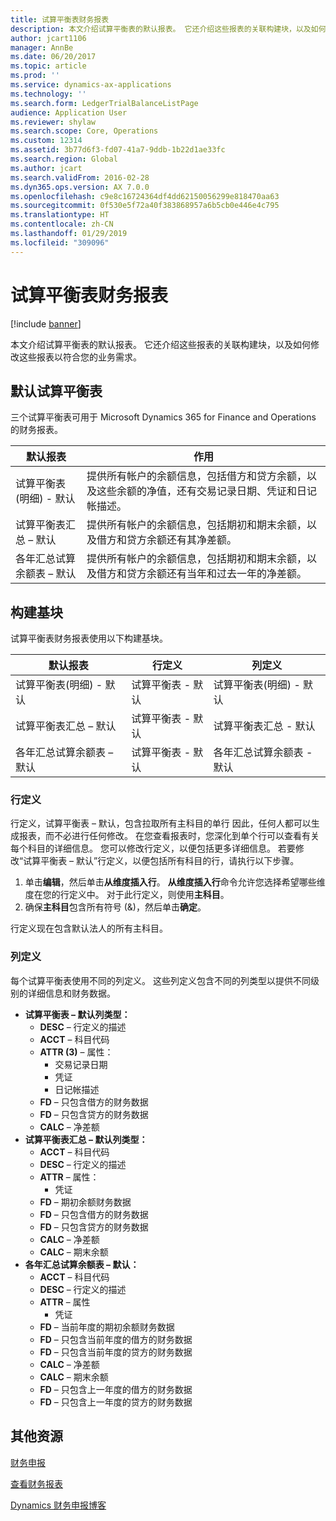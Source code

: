 ```yaml
---
title: 试算平衡表财务报表
description: 本文介绍试算平衡表的默认报表。 它还介绍这些报表的关联构建块，以及如何修改这些报表以符合您的业务需求。
author: jcart1106
manager: AnnBe
ms.date: 06/20/2017
ms.topic: article
ms.prod: ''
ms.service: dynamics-ax-applications
ms.technology: ''
ms.search.form: LedgerTrialBalanceListPage
audience: Application User
ms.reviewer: shylaw
ms.search.scope: Core, Operations
ms.custom: 12314
ms.assetid: 3b77d6f3-fd07-41a7-9ddb-1b22d1ae33fc
ms.search.region: Global
ms.author: jcart
ms.search.validFrom: 2016-02-28
ms.dyn365.ops.version: AX 7.0.0
ms.openlocfilehash: c9e8c16724364df4dd62150056299e818470aa63
ms.sourcegitcommit: 0f530e5f72a40f383868957a6b5cb0e446e4c795
ms.translationtype: HT
ms.contentlocale: zh-CN
ms.lasthandoff: 01/29/2019
ms.locfileid: "309096"
---
```

# <a name="trial-balance-financial-reports"></a>试算平衡表财务报表

[!include [banner](../includes/banner.md)]

本文介绍试算平衡表的默认报表。 它还介绍这些报表的关联构建块，以及如何修改这些报表以符合您的业务需求。 

<a name="default-trial-balance-reports"></a>默认试算平衡表
-----------------------------

三个试算平衡表可用于 Microsoft Dynamics 365 for Finance and Operations 的财务报表。

| 默认报表                                 | 作用                                                                                                                                                                                        |
|------------------------------------------------|-----------------------------------------------------------------------------------------------------------------------------------------------------------------------------------------------------|
| 试算平衡表(明细) - 默认               | 提供所有帐户的余额信息，包括借方和贷方余额，以及这些余额的净值，还有交易记录日期、凭证和日记帐描述。                  |
| 试算平衡表汇总 – 默认                | 提供所有帐户的余额信息，包括期初和期末余额，以及借方和贷方余额还有其净差额。                                        |
| 各年汇总试算余额表 – 默认 | 提供所有帐户的余额信息，包括期初和期末余额，以及借方和贷方余额还有当年和过去一年的净差额。 |

## <a name="building-blocks"></a>构建基块
试算平衡表财务报表使用以下构建基块。

| 默认报表                                 | 行定义          | 列定义                              |
|------------------------------------------------|-------------------------|------------------------------------------------|
| 试算平衡表(明细) - 默认               | 试算平衡表 - 默认 | 试算平衡表(明细) - 默认               |
| 试算平衡表汇总 – 默认                | 试算平衡表 - 默认 | 试算平衡表汇总 - 默认                |
| 各年汇总试算余额表 – 默认 | 试算平衡表 - 默认 | 各年汇总试算余额表 - 默认 |

### <a name="row-definition"></a>行定义

行定义，试算平衡表 – 默认，包含拉取所有主科目的单行 因此，任何人都可以生成报表，而不必进行任何修改。 在您查看报表时，您深化到单个行可以查看有关每个科目的详细信息。 您可以修改行定义，以便包括更多详细信息。 若要修改“试算平衡表 – 默认”行定义，以便包括所有科目的行，请执行以下步骤。

1.  单击**编辑**，然后单击**从维度插入行**。 **从维度插入行**命令允许您选择希望哪些维度在您的行定义中。 对于此行定义，则使用**主科目**。
2.  确保**主科目**包含所有符号 (&)，然后单击**确定**。

行定义现在包含默认法人的所有主科目。

### <a name="column-definition"></a>列定义

每个试算平衡表使用不同的列定义。 这些列定义包含不同的列类型以提供不同级别的详细信息和财务数据。

-   **试算平衡表 – 默认列类型：**
    -   **DESC** – 行定义的描述
    -   **ACCT** – 科目代码
    -   **ATTR (3)** – 属性：
        -   交易记录日期
        -   凭证
        -   日记帐描述
    -   **FD** – 只包含借方的财务数据
    -   **FD** – 只包含贷方的财务数据
    -   **CALC** – 净差额
-   **试算平衡表汇总 – 默认列类型：**
    -   **ACCT** – 科目代码
    -   **DESC** – 行定义的描述
    -   **ATTR** – 属性：
        -   凭证
    -   **FD** – 期初余额财务数据
    -   **FD** – 只包含借方的财务数据
    -   **FD** – 只包含贷方的财务数据
    -   **CALC** – 净差额
    -   **CALC** – 期末余额
-   **各年汇总试算余额表 – 默认：**
    -   **ACCT** – 科目代码
    -   **DESC** – 行定义的描述
    -   **ATTR** – 属性
        -   凭证
    -   **FD** – 当前年度的期初余额财务数据
    -   **FD** – 只包含当前年度的借方的财务数据
    -   **FD** – 只包含当前年度的贷方的财务数据
    -   **CALC** – 净差额
    -   **CALC** – 期末余额
    -   **FD** – 只包含上一年度的借方的财务数据
    -   **FD** – 只包含上一年度的贷方的财务数据



<a name="additional-resources"></a>其他资源
--------

[财务申报](financial-reporting-getting-started.md)

[查看财务报表](view-financial-reports.md)

[Dynamics 财务申报博客](http://blogs.msdn.com/b/dynamics_financial_reporting/)



